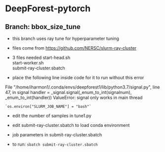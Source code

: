 # DeepForest-pytorch
## Branch: bbox_size_tune

* this branch uses ray tune for hyperparameter tuning

* files come from https://github.com/NERSC/slurm-ray-cluster

* 3 files needed
    start-head.sh <br>
    start-worker.sh <br>
    submit-ray-cluster.sbatch <br>

* place the following line inside code for it to run without this error

 File "/home/iharmon1/.conda/envs/deepforest1/lib/python3.7/signal.py", line 47, in signal
    handler = _signal.signal(_enum_to_int(signalnum), _enum_to_int(handler))
    ValueError: signal only works in main thread

    `os.environ["SLURM_JOB_NAME"] = "bash"`

* edit the number of samples in tune1.py

* edit submit-ray-cluster.sbatch to load conda environment

* job parameters in submit-ray-cluster.sbatch

* to run: `sbatch submit-ray-cluster.sbatch` 

